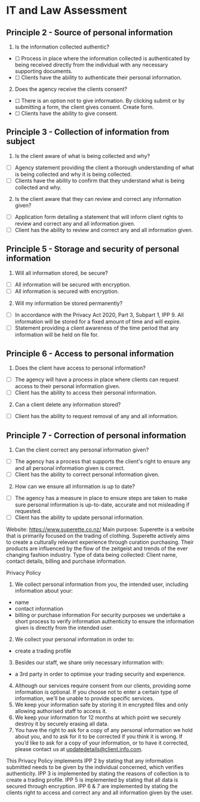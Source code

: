 # IT and Law Assessment

## Principle 2 - Source of personal information
<!-- Actionable item 1. Interpretation -->
1. Is the information collected authentic?
- [ ] <!-- Roman, should I be wording it like this --> Process in place where the information collected is authenticated by being received directly from the individual with any necessary supporting documents.
- [ ] <!-- or do I keep it simple like this --> Clients have the ability to authenticate their personal information.
<!-- Actionable item 2. Interpretation -->
2. Does the agency receive the clients consent?
- [ ] <!-- extended action -->There is an option not to give information. By clicking submit or by submitting a form, the client gives consent. Create form.
- [ ] <!-- short action -->Clients have the ability to give consent.
<!-- The remaining Principles will have 2 action options for each interpretation. Can you let me know with either a comment or a tick in the box, whether A or B is the better action for each -->
## Principle 3 - Collection of information from subject
<!-- Actionable item 1. Interpretation -->
1. Is the client aware of what is being collected and why?
- [ ] Agency statement providing the client a thorough understanding of what is being collected and why it is being collected.
- [ ] Clients have the ability to confirm that they understand what is being collected and why.
<!-- Actionable item 2. Interpretation -->
2. Is the client aware that they can review and correct any information given?
- [ ] Application form detailing a statement that will inform client rights to review and correct any and all information given.
- [ ] Client has the ability to review and correct any and all information given.

## Principle 5 - Storage and security of personal information
<!-- Actionable item 1. Interpretation -->
1. Will all information stored, be secure?
- [ ] All information will be secured with encryption.
- [ ] All information is secured with encryption.
<!-- Actionable item 2. Interpretation -->
2. Will my information be stored permanently?
- [ ] In accordance with the Privacy Act 2020, Part 3, Subpart 1, IPP 9. All information will be stored for a fixed amount of time and will expire.
- [ ] Statement providing a client awareness of the time period that any information will be held on file for.

## Principle 6 - Access to personal information
<!-- Actionable item 1. Interpretation -->
1. Does the client have access to personal information?
- [ ] The agency will have a process in place where clients can request access to their personal information given.
- [ ] Client has the ability to access their personal information.
<!-- Actionable item 2. Interpretation -->
2. Can a client delete any information stored?
- [ ] Client has the ability to request removal of any and all information.

## Principle 7 - Correction of personal information
<!-- Actionable item 1. Interpretation -->
1. Can the client correct any personal information given?
- [ ] The agency has a process that supports the client's right to ensure any and all personal information given is correct.
- [ ] Client has the ability to correct personal information given.
<!-- Actionable item 2. Interpretation -->
2. How can we ensure all information is up to date?
- [ ] The agency has a measure in place to ensure steps are taken to make sure personal information is up-to-date, accurate and not misleading if requested.
- [ ] Client has the ability to update personal information.

Website: https://www.superette.co.nz/
Main purpose: Superette is a website that is primarily focused on the trading of clothing. Superette actively aims to create a culturally relevant experience through curation purchasing. Their products are influenced by the flow of the zeitgeist and trends of the ever changing fashion industry.
Type of data being collected: Client name, contact details, billing and purchase information.

Privacy Policy

1. We collect personal information from you, the intended user, including information about your:
- name
- contact information
- billing or purchase information
For security purposes we undertake a short process to verify information authenticity to ensure the information given is directly from the intended user.
2. We collect your personal information in order to:
- create a trading profile
3. Besides our staff, we share only necessary information with:
- a 3rd party in order to optimise your trading security and experience.
4. Although our services require consent from our clients, providing some information is optional. If you choose not to enter a certain type of information, we'll be unable to provide specific services.
5. We keep your information safe by storing it in encrypted files and only allowing authorised staff to access it.
6. We keep your information for 12 months at which point we securely destroy it by securely erasing all data.
7. You have the right to ask for a copy of any personal information we hold about you, and to ask for it to be corrected if you think it is wrong. If you’d like to ask for a copy of your information, or to have it corrected, please contact us at updatedetails@client.info.com.
<!-- Explain how your privacy policy implements each of the five principles you analysed in the Privacy Checklist you created. -->
This Privacy Policy implements IPP 2 by stating that any information submitted needs to be given by the individual concerned, which verifies authenticity.
IPP 3 is implemented by stating the reasons of collection is to create a trading profile. IPP 5 is implemented by stating that all data is secured through encryption. IPP 6 & 7 are implemented by stating the clients right to access and correct any and all information given by the user.
